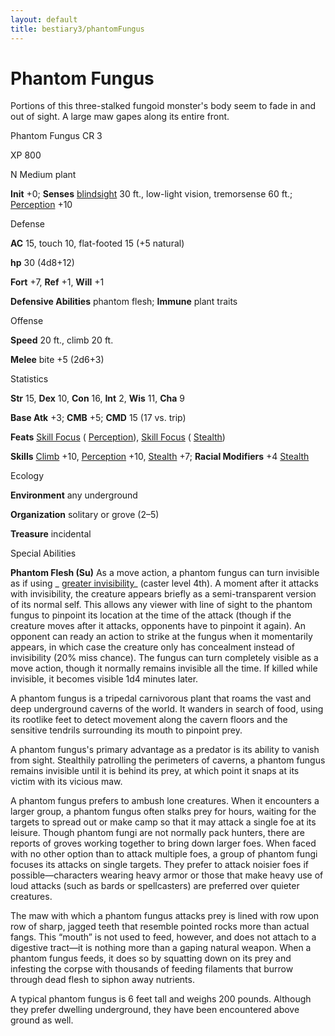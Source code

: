 ```yaml
---
layout: default
title: bestiary3/phantomFungus
---
```

# Phantom Fungus

Portions of this three-stalked fungoid monster's body seem to fade in and out of sight. A large maw gapes along its entire front.

Phantom Fungus CR 3

XP 800

N Medium plant

**Init** +0; **Senses** [blindsight](monsters/universalMonsterRules#_blindsight) 30 ft., low-light vision, tremorsense 60 ft.; [Perception](skills/perception#_perception) +10

Defense

**AC** 15, touch 10, flat-footed 15 (+5 natural)

**hp** 30 (4d8+12)

**Fort** +7, **Ref** +1, **Will** +1

**Defensive Abilities** phantom flesh; **Immune** plant traits

Offense

**Speed** 20 ft., climb 20 ft.

**Melee** bite +5 (2d6+3)

Statistics

**Str** 15, **Dex** 10, **Con** 16, **Int** 2, **Wis** 11, **Cha** 9

**Base Atk** +3; **CMB** +5; **CMD** 15 (17 vs. trip)

**Feats** [Skill Focus](feats#_skill-focus) ( [Perception](skills/perception#_perception)), [Skill Focus](feats#_skill-focus) ( [Stealth](skills/stealth#_stealth))

**Skills** [Climb](skills/climb#_climb) +10, [Perception](skills/perception#_perception) +10, [Stealth](skills/stealth#_stealth) +7; **Racial Modifiers** +4 [Stealth](skills/stealth#_stealth)

Ecology

**Environment** any underground

**Organization** solitary or grove (2–5)

**Treasure** incidental

Special Abilities

**Phantom Flesh (Su)** As a move action, a phantom fungus can turn invisible as if using _ [greater invisibility](spells/invisibility#_invisibility-greater)_ (caster level 4th). A moment after it attacks with invisibility, the creature appears briefly as a semi-transparent version of its normal self. This allows any viewer with line of sight to the phantom fungus to pinpoint its location at the time of the attack (though if the creature moves after it attacks, opponents have to pinpoint it again). An opponent can ready an action to strike at the fungus when it momentarily appears, in which case the creature only has concealment instead of invisibility (20% miss chance). The fungus can turn completely visible as a move action, though it normally remains invisible all the time. If killed while invisible, it becomes visible 1d4 minutes later.

A phantom fungus is a tripedal carnivorous plant that roams the vast and deep underground caverns of the world. It wanders in search of food, using its rootlike feet to detect movement along the cavern floors and the sensitive tendrils surrounding its mouth to pinpoint prey.

A phantom fungus's primary advantage as a predator is its ability to vanish from sight. Stealthily patrolling the perimeters of caverns, a phantom fungus remains invisible until it is behind its prey, at which point it snaps at its victim with its vicious maw.

A phantom fungus prefers to ambush lone creatures. When it encounters a larger group, a phantom fungus often stalks prey for hours, waiting for the targets to spread out or make camp so that it may attack a single foe at its leisure. Though phantom fungi are not normally pack hunters, there are reports of groves working together to bring down larger foes. When faced with no other option than to attack multiple foes, a group of phantom fungi focuses its attacks on single targets. They prefer to attack noisier foes if possible—characters wearing heavy armor or those that make heavy use of loud attacks (such as bards or spellcasters) are preferred over quieter creatures.

The maw with which a phantom fungus attacks prey is lined with row upon row of sharp, jagged teeth that resemble pointed rocks more than actual fangs. This “mouth” is not used to feed, however, and does not attach to a digestive tract—it is nothing more than a gaping natural weapon. When a phantom fungus feeds, it does so by squatting down on its prey and infesting the corpse with thousands of feeding filaments that burrow through dead flesh to siphon away nutrients.

A typical phantom fungus is 6 feet tall and weighs 200 pounds. Although they prefer dwelling underground, they have been encountered above ground as well.

